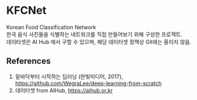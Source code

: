 # KFCNet
Korean Food Classification Network  
한국 음식 사진들을 식별하는 네트워크를 직접 만들어보기 위해 구성한 프로젝트.  
데이터셋은 AI Hub 에서 구할 수 있으며, 해당 데이터셋 정책상 Git에는 올리지 않음.

## References
1. 밑바닥부터 시작하는 딥러닝 (한빛미디어, 2017), https://github.com/WegraLee/deep-learning-from-scratch
2. 데이터셋 from AIHub, https://aihub.or.kr
